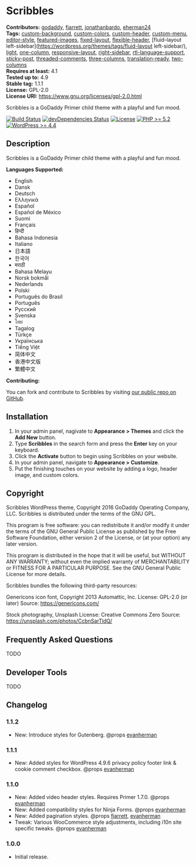 # Scribbles #
**Contributors:** [godaddy](https://profiles.wordpress.org/godaddy), [fjarrett](https://profiles.wordpress.org/fjarrett), [jonathanbardo](https://profiles.wordpress.org/jonathanbardo), [eherman24](https://profiles.wordpress.org/eherman24)  
**Tags:**              [custom-background](https://wordpress.org/themes/tags/custom-background/), [custom-colors](https://wordpress.org/themes/tags/custom-colors/), [custom-header](https://wordpress.org/themes/tags/custom-header/), [custom-menu](https://wordpress.org/themes/tags/custom-menu/), [editor-style](https://wordpress.org/themes/tags/editor-style/), [featured-images](https://wordpress.org/themes/tags/featured-images/), [fixed-layout](https://wordpress.org/themes/tags/fixed-layout/), [flexible-header](https://wordpress.org/themes/tags/flexible-header/), [fluid-layout left-sidebar](https://wordpress.org/themes/tags/fluid-layout left-sidebar/), [light](https://wordpress.org/themes/tags/light/), [one-column](https://wordpress.org/themes/tags/one-column/), [responsive-layout](https://wordpress.org/themes/tags/responsive-layout/), [right-sidebar](https://wordpress.org/themes/tags/right-sidebar/), [rtl-language-support](https://wordpress.org/themes/tags/rtl-language-support/), [sticky-post](https://wordpress.org/themes/tags/sticky-post/), [threaded-comments](https://wordpress.org/themes/tags/threaded-comments/), [three-columns](https://wordpress.org/themes/tags/three-columns/), [translation-ready](https://wordpress.org/themes/tags/translation-ready/), [two-columns](https://wordpress.org/themes/tags/two-columns/)  
**Requires at least:** 4.1  
**Tested up to:**      4.9  
**Stable tag:**        1.1.1  
**License:**           GPL-2.0  
**License URI:**       https://www.gnu.org/licenses/gpl-2.0.html  

Scribbles is a GoDaddy Primer child theme with a playful and fun mood.

[![Build Status](https://travis-ci.org/godaddy/wp-scribbles-theme.svg?branch=master)](https://travis-ci.org/godaddy/wp-scribbles-theme) [![devDependencies Status](https://david-dm.org/godaddy/wp-scribbles-theme/master/dev-status.svg)](https://david-dm.org/godaddy/wp-scribbles-theme/master?type=dev) [![License](https://img.shields.io/badge/license-GPL--2.0-brightgreen.svg)](https://github.com/godaddy/wp-scribbles-theme/blob/master/license.txt) [![PHP >= 5.2](https://img.shields.io/badge/php-%3E=%205.2-8892bf.svg)](https://secure.php.net/supported-versions.php) [![WordPress >= 4.4](https://img.shields.io/badge/wordpress-%3E=%204.4-blue.svg)](https://wordpress.org/download/release-archive/)  

## Description ##

Scribbles is a GoDaddy Primer child theme with a playful and fun mood.

**Languages Supported:**

* English
* Dansk
* Deutsch
* Ελληνικά
* Español
* Español de México
* Suomi
* Français
* हिन्दी
* Bahasa Indonesia
* Italiano
* 日本語
* 한국어
* मराठी
* Bahasa Melayu
* Norsk bokmål
* Nederlands
* Polski
* Português do Brasil
* Português
* Русский
* Svenska
* ไทย
* Tagalog
* Türkçe
* Українська
* Tiếng Việt
* 简体中文
* 香港中文版
* 繁體中文

**Contributing:**

You can fork and contribute to Scribbles by visiting [our public repo on GitHub](https://github.com/godaddy/wp-scribbles-theme).

## Installation ##

1. In your admin panel, nagivate to **Appearance > Themes** and click the **Add New** button.
2. Type **Scribbles** in the search form and press the **Enter** key on your keyboard.
3. Click the **Activate** button to begin using Scribbles on your website.
4. In your admin panel, navigate to **Appearance > Customize**.
5. Put the finishing touches on your website by adding a logo, header image, and custom colors.

## Copyright ##

Scribbles WordPress theme, Copyright 2016 GoDaddy Operating Company, LLC.
Scribbles is distributed under the terms of the GNU GPL.

This program is free software: you can redistribute it and/or modify
it under the terms of the GNU General Public License as published by
the Free Software Foundation, either version 2 of the License, or
(at your option) any later version.

This program is distributed in the hope that it will be useful,
but WITHOUT ANY WARRANTY; without even the implied warranty of
MERCHANTABILITY or FITNESS FOR A PARTICULAR PURPOSE. See the
GNU General Public License for more details.

Scribbles bundles the following third-party resources:

Genericons icon font, Copyright 2013 Automattic, Inc.
License: GPL-2.0 (or later)
Source: https://genericons.com/

Stock photography, Unsplash
License: Creative Commons Zero
Source: https://unsplash.com/photos/CcbnSarTldQ/

## Frequently Asked Questions ##

TODO

## Developer Tools ##

TODO

## Changelog ##

### 1.1.2 ###

* New: Introduce styles for Gutenberg. @props [evanherman](https://github.com/EvanHerman)

### 1.1.1 ###

* New: Added styles for WordPress 4.9.6 privacy policy footer link & cookie comment checkbox. @props [evanherman](https://github.com/EvanHerman)

### 1.1.0 ###

* New: Added video header styles. Requires Primer 1.7.0. @props [evanherman](https://github.com/EvanHerman)
* New: Added compatibility styles for Ninja Forms. @props [evanherman](https://github.com/EvanHerman)
* New: Added pagination styles. @props [fjarrett](https://github.com/fjarrett), [evanherman](https://github.com/EvanHerman)
* Tweak: Various WooCommerce style adjustments, including i10n site specific tweaks. @props [evanherman](https://github.com/EvanHerman)

### 1.0.0 ###

* Initial release.
